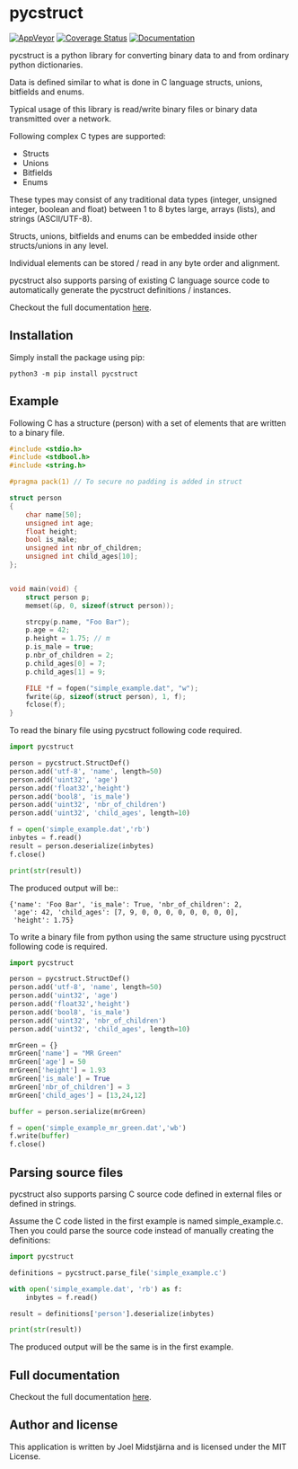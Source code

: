 # pycstruct

[![AppVeyor](https://ci.appveyor.com/api/projects/status/github/midstar/pycstruct?svg=true)](https://ci.appveyor.com/api/projects/status/github/midstar/pycstruct)
[![Coverage Status](https://coveralls.io/repos/github/midstar/pycstruct/badge.svg?branch=HEAD)](https://coveralls.io/github/midstar/pycstruct?branch=HEAD)
[![Documentation](https://readthedocs.org/projects/pycstruct/badge/?version=latest)](https://pycstruct.readthedocs.io/en/latest/?badge=latest)

pycstruct is a python library for converting binary data to and from ordinary
python dictionaries.

Data is defined similar to what is done in C language structs, unions,
bitfields and enums.

Typical usage of this library is read/write binary files or binary data
transmitted over a network.

Following complex C types are supported:

- Structs
- Unions
- Bitfields
- Enums

These types may consist of any traditional data types (integer, unsigned integer, 
boolean and float) between 1 to 8 bytes large, arrays (lists), and strings (ASCII/UTF-8).

Structs, unions, bitfields and enums can be embedded inside other structs/unions
in any level. 

Individual elements can be stored / read in any byte order and alignment.

pycstruct also supports parsing of existing C language source code to
automatically generate the pycstruct definitions / instances.

Checkout the full documentation [here](https://pycstruct.readthedocs.io/en/latest/).

## Installation

Simply install the package using pip:

    python3 -m pip install pycstruct

## Example

Following C has a structure (person) with a set of elements
that are written to a binary file.

```c
#include <stdio.h>
#include <stdbool.h>
#include <string.h>

#pragma pack(1) // To secure no padding is added in struct

struct person 
{ 
    char name[50];
    unsigned int age;
    float height;
    bool is_male;
    unsigned int nbr_of_children;
    unsigned int child_ages[10];
};


void main(void) {
    struct person p;
    memset(&p, 0, sizeof(struct person));

    strcpy(p.name, "Foo Bar");
    p.age = 42;
    p.height = 1.75; // m
    p.is_male = true;
    p.nbr_of_children = 2;
    p.child_ages[0] = 7;
    p.child_ages[1] = 9;

    FILE *f = fopen("simple_example.dat", "w");
    fwrite(&p, sizeof(struct person), 1, f);
    fclose(f);
}
```

To read the binary file using pycstruct following code 
required.

```python
import pycstruct

person = pycstruct.StructDef()
person.add('utf-8', 'name', length=50)
person.add('uint32', 'age')
person.add('float32','height')
person.add('bool8', 'is_male')
person.add('uint32', 'nbr_of_children')
person.add('uint32', 'child_ages', length=10)

f = open('simple_example.dat','rb')
inbytes = f.read()
result = person.deserialize(inbytes)
f.close()

print(str(result))
```

The produced output will be::

    {'name': 'Foo Bar', 'is_male': True, 'nbr_of_children': 2, 
     'age': 42, 'child_ages': [7, 9, 0, 0, 0, 0, 0, 0, 0, 0], 
     'height': 1.75}

To write a binary file from python using the same structure
using pycstruct following code is required.

```python
import pycstruct

person = pycstruct.StructDef()
person.add('utf-8', 'name', length=50)
person.add('uint32', 'age')
person.add('float32','height')
person.add('bool8', 'is_male')
person.add('uint32', 'nbr_of_children')
person.add('uint32', 'child_ages', length=10)

mrGreen = {}
mrGreen['name'] = "MR Green"
mrGreen['age'] = 50
mrGreen['height'] = 1.93
mrGreen['is_male'] = True
mrGreen['nbr_of_children'] = 3
mrGreen['child_ages'] = [13,24,12]

buffer = person.serialize(mrGreen)

f = open('simple_example_mr_green.dat','wb')
f.write(buffer)
f.close()
```

## Parsing source files

pycstruct also supports parsing C source code defined in external
files or defined in strings.

Assume the C code listed in the first example is named
simple_example.c. Then you could parse the source
code instead of manually creating the definitions:

```python
import pycstruct

definitions = pycstruct.parse_file('simple_example.c')

with open('simple_example.dat', 'rb') as f:
    inbytes = f.read()

result = definitions['person'].deserialize(inbytes)

print(str(result))
```

The produced output will be the same is in the first example.

## Full documentation

Checkout the full documentation [here](https://pycstruct.readthedocs.io/en/latest/).

## Author and license

This application is written by Joel Midstjärna and is licensed under the MIT License.